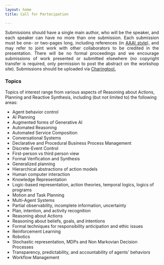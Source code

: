 ```yaml
---
layout: home
title: Call for Partecipation

---
```

<p align="justify">
 Submissions should have a single main author, who will be the speaker, and each speaker can have no more than one submission. Each submission must be one- or two-pages long, including references (in <a href="http://www.aaai.org/Publications/Templates/AuthorKit20.zip" target="_blank"> AAAI style</a>), and may refer to joint work with other collaborators to be credited in the presentation. There will be no formal proceedings and we encourage submissions of work presented or submitted elsewhere (no copyright transfer is required, only permission to post the abstract on the workshop site). Submissions should be uploaded via 
<a href="" target="_blank"> Charingtool.</a>
</p>
<!--
<h3>Important Dates</h3>
<ul>
  <li> <s>January 30, 2023</s> <b>February 6, 2023</b>  : Paper submission deadline (AoE). </li>
  <li> <s>February 4, 2023</s> <b>February 17, 2023 </b>: Author notification (AoE). </li>
</ul>
-->

<h3>Topics</h3>

<p>Topics of interest range from various aspects of Reasoning about Actions, Planning and Reactive Synthesis, including (but not limited to) the following areas:</p>
<ul>
    <li>Agent behavior control</li>
    <li>AI Planning</li>
    <li>Augmented forms of Generative AI</li>
    <li>Automated Reasoning</li>
    <li>Automated Service Composition</li>
    <li>Conversational Systems</li>
    <li>Declarative and Procedural Business Process Management</li>
    <li>Discrete-Event Control</li>
    <li>First-person vs third person view</li>
    <li>Formal Verification and Synthesis</li>
    <li>Generalized planning</li>
    <li>Hierarchical abstractions of action models</li>
    <li>Human computer interaction</li>
    <li>Knowledge Representation</li>
    <li>Logic-based representation, action theories, temporal logics, logics of programs</li>
    <li>Motion and Task Planning</li>
    <li>Multi-Agent Systems</li>
    <li>Partial observability, incomplete information, uncertainty</li>
    <li>Plan, intention, and activity recognition</li>
    <li>Reasoning about Actions</li>
    <li>Reasoning about beliefs, goals, and intentions</li>
    <li>Formal techniques for responsibility anticipation and ethic issues</li>
    <li>Reinforcement Learning</li>
    <li>Robotics</li>
    <li>Stochastic representation, MDPs and Non Markovian Decision Processes</li>
    <li>Transparency, predictability, and accountability of agents' behaviors</li>
    <li>Workflow Management</li>
</ul>




